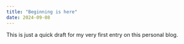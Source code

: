 ```yaml
---
title: "Beginning is here"
date: 2024-09-08
---
```


This is just a quick draft for my very first entry on this personal blog.
